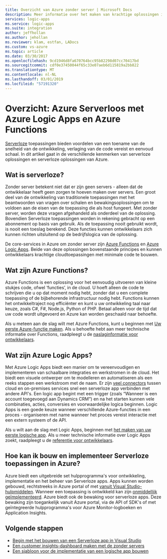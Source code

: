 ```yaml
---
title: Overzicht van Azure zonder server | Microsoft Docs
description: Meer informatie over het maken van krachtige oplossingen in de cloud zonder dat u over de infrastructuur
services: logic-apps
ms.service: logic-apps
ms.suite: integration
author: jeffhollan
ms.author: jehollan
ms.reviewer: klam, estfan, LADocs
ms.custom: vs-azure
ms.topic: article
ms.date: 03/30/2017
ms.openlocfilehash: 9cd1946d8fa670764bcc95b82298d07cc70417bd
ms.sourcegitcommit: cdf0e37450044f65c33e07aeb6d115819a2bb822
ms.translationtype: MT
ms.contentlocale: nl-NL
ms.lasthandoff: 03/01/2019
ms.locfileid: "57191320"
---
```

# <a name="overview-azure-serverless-with-azure-logic-apps-and-azure-functions"></a>Overzicht: Azure Serverloos met Azure Logic Apps en Azure Functions

[Serverloze](https://azure.microsoft.com/solutions/serverless/) toepassingen bieden voordelen van een toename van de snelheid van de ontwikkeling, verlaging van de code vereist en eenvoud schaal.  In dit artikel gaat in de verschillende kenmerken van serverloze oplossingen en serverloze oplossingen van Azure.

## <a name="what-is-serverless"></a>Wat is serverloze?

Zonder server betekent niet dat er zijn geen servers - alleen dat de ontwikkelaar heeft geen zorgen te hoeven maken over servers.  Een groot deel van de ontwikkeling van traditionele toepassingen met het beantwoorden van vragen over schalen en bewakingsoplossingen om te voldoen aan de eisen van de toepassing die als host fungeert.  Met zonder server, worden deze vragen afgehandeld als onderdeel van de oplossing.  Bovendien Serverloze toepassingen worden in rekening gebracht op een abonnement op basis van gebruik.  Als de toepassing nooit gebruikt wordt, is nooit een toeslag berekend.  Deze functies kunnen ontwikkelaars zich kunnen richten uitsluitend op de bedrijfslogica van de oplossing.

De core-services in Azure om zonder server zijn [Azure Functions](https://azure.microsoft.com/services/functions/) en [Azure Logic Apps](https://azure.microsoft.com/services/logic-apps/).  Beide van deze oplossingen bovenstaande principes en kunnen ontwikkelaars krachtige cloudtoepassingen met minimale code te bouwen.

## <a name="what-are-azure-functions"></a>Wat zijn Azure Functions?

Azure Functions is een oplossing voor het eenvoudig uitvoeren van kleine stukjes code, ofwel ‘functies’, in de cloud. U hoeft alleen de code te schrijven die u op dat moment nodig hebt, zonder dat u een complete toepassing of de bijbehorende infrastructuur nodig hebt. Functions kunnen het ontwikkeltraject nog efficiënter en kunt u uw ontwikkeling taal naar keuze, zoals C#, F#, Node.js, Python of PHP. Betaal alleen voor de tijd dat uw code wordt uitgevoerd en Azure kan worden geschaald naar behoefte.

Als u meteen aan de slag wilt met Azure Functions, kunt u beginnen met [Uw eerste Azure-functie maken](../azure-functions/functions-create-first-azure-function.md). Als u behoefte hebt aan meer technische informatie over Functions, raadpleegt u de [naslaginformatie voor ontwikkelaars](../azure-functions/functions-reference.md).

## <a name="what-are-azure-logic-apps"></a>Wat zijn Azure Logic Apps?

Met Azure Logic Apps biedt een manier om te vereenvoudigen en implementeren van schaalbare integraties en werkstromen in de cloud. Het biedt een visuele ontwerper om te modelleren en automatiseren als een reeks stappen een werkstroom met de naam.  Er zijn [veel connectors](../connectors/apis-list.md) tussen cloud en on-premises services snel een serverloze app verbinden met andere API's.  Een logic app begint met een trigger (zoals “Wanneer is een account toegevoegd aan Dynamics CRM”) en na het starten kunnen vele combinaties, acties, conversies en voorwaardelijke logica beginnen.  Logic Apps is een goede keuze wanneer verschillende Azure-functies in een proces - organiseren met name wanneer het proces vereist interactie met een extern systeem of de API.

Als u wilt aan de slag met Logic Apps, beginnen met [het maken van uw eerste logische app](quickstart-create-first-logic-app-workflow.md).  Als u meer technische informatie over Logic Apps zoekt, raadpleegt u de [referentie voor ontwikkelaars](logic-apps-workflow-actions-triggers.md).

## <a name="how-can-i-build-and-deploy-serverless-applications-in-azure"></a>Hoe kan ik bouw en implementeer Serverloze toepassingen in Azure?

Azure biedt een uitgebreide set hulpprogramma's voor ontwikkeling, implementatie en het beheer van Serverloze apps.  Apps kunnen worden gebouwd, rechtstreeks in Azure portal of met [vanuit Visual Studio-hulpmiddelen](logic-apps-serverless-get-started-vs.md).  Wanneer een toepassing is ontwikkeld kan zijn [onmiddellijk geïmplementeerd](logic-apps-create-deploy-template.md).  Azure biedt ook de bewaking voor serverloze apps.  Deze bewaking zijn toegankelijk vanuit Azure portal, via de API of SDK's of met geïntegreerde hulpprogramma's voor Azure Monitor-logboeken en Application Insights.

## <a name="next-steps"></a>Volgende stappen

* [Begin met het bouwen van een Serverloze app in Visual Studio](logic-apps-serverless-get-started-vs.md)
* [Een customer insights-dashboard maken met de zonder servers](logic-apps-scenario-social-serverless.md)
* [Een sjabloon voor de implementatie van een logische app bouwen](logic-apps-create-deploy-template.md)
